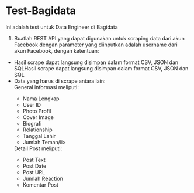 # Test-Bagidata
Ini adalah test untuk Data Engineer di Bagidata

1. Buatlah REST API yang dapat digunakan untuk scraping data dari akun Facebook dengan parameter yang diinputkan adalah username dari akun Facebook, dengan ketentuan:
<ul>
  <li>Hasil scrape dapat langsung disimpan dalam format CSV, JSON dan SQLHasil scrape dapat langsung disimpan dalam format CSV, JSON dan SQL</li>
  <li>Data yang harus di scrape antara lain:</li>
    General informasi meliputi:
    <ul>
    <li>Nama Lengkap</li>
    <li>User ID</li>
    <li>Photo Profil</li>
    <li>Cover Image</li>
    <li>Biografi</li>
    <li>Relationship</li>
    <li>Tanggal Lahir</li>
    <li>Jumlah Teman/li></ul>
    Detail Post meliputi:
    <ul>
    <li>Post Text</li>
    <li>Post Date</li>
    <li>Post URL</li>
    <li>Jumlah Reaction</li>
    <li>Komentar Post</li>
  </ul>
